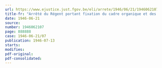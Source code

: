 ```yaml
---
url: https://www.ejustice.just.fgov.be/eli/arrete/1946/06/21/1946062107/justel
title-fr: "Arrêté du Régent portant fixation du cadre organique et des barèmes du personnel des services du Premier Ministre (abrogé par ADR 03-08-1947, art. 7)"
date: 1946-06-21
source:
number: 1946062107
page: 888888
case: 1946-06-21/07
publication: 1946-07-13
starts:
modifies:
pdf-original:
pdf-consolidated:
---
```


